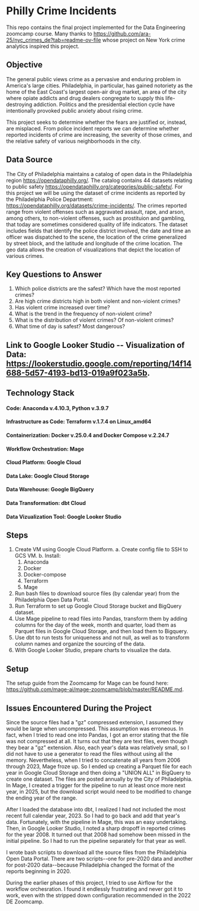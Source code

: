 # Philly Crime Incidents

This repo contains the final project implemented for the Data Engineering zoomcamp course.  Many thanks to https://github.com/ara-25/nyc_crimes_de?tab=readme-ov-file whose project on New York crime analytics inspired this project.

## Objective

The general public views crime as a pervasive and enduring problem in America's large cities.  Philadelphia, in particular, has gained notoriety as the home of the East Coast's largest open-air drug market, an area of the city where opiate addicts and drug dealers congregate to supply this life-destroying addiction.  Politics and the presidential election cycle have intentionally provoked public anxiety about rising crime.

This project seeks to determine whether the fears are justified or, instead, are misplaced.  From police incident reports we can determine whether reported incidents of crime are increasing, the severity of those crimes, and the relative safety of various neighborhoods in the city.  

## Data Source

  The City of Philadelphia maintains a catalog of open data in the Philadelphia region https://opendataphilly.org/.  The catalog contains 44 datasets relating to public safety https://opendataphilly.org/categories/public-safety/.  For this project we will be using the dataset of crime incidents as reported by the Philadelphia Police Department:  https://opendataphilly.org/datasets/crime-incidents/.  The crimes reported range from violent offenses such as aggravated assault, rape, and arson, among others, to non-violent offenses, such as prostituion and gambling, that today are sometimes considered quality of life indicators. The dataset includes fields that identify the police district involved, the date and time an officer was dispatched to the scene, the location of the crime generalized by street block, and the latitude and longitude of the crime location.  The geo data allows the creation of visualizations that depict the location of various crimes. 

## Key Questions to Answer

1.  Which police districts are the safest?  Which have the most reported crimes?
2.  Are high crime districts high in both violent and non-violent crimes?
3.  Has violent crime increased over time?
4.  What is the trend in the frequency of non-violent crime?
5.  What is the distribution of violent crimes?  Of non-violent crimes?
6.  What time of day is safest?  Most dangerous?

## Link to Google Looker Studio -- Visualization of Data:  https://lookerstudio.google.com/reporting/14f14688-5d57-4193-bd13-019a9f023a5b.


##  Technology Stack
#### Code: Anaconda v.4.10.3, Python v.3.9.7
#### Infrastructure as Code: Terraform v.1.7.4 on Linux_amd64
#### Containerization: Docker v.25.0.4 and Docker Compose v.2.24.7 
#### Workflow Orchestration: Mage
#### Cloud Platform: Google Cloud
#### Data Lake: Google Cloud Storage
#### Data Warehouse: Google BigQuery
#### Data Transformation: dbt Cloud
#### Data Vizualization Tool: Google Looker Studio


## Steps

1.  Create VM using Google Cloud Platform.
  a.  Create config file to SSH to GCS VM.
  b.  Install:
      1.  Anaconda
      2.  Docker
      3.  Docker-compose
      4.  Terraform
      5.  Mage
2.  Run bash files to download source files (by calendar year) from the Philadelphia Open Data Portal.
3.  Run Terraform to set up Google Cloud Storage bucket and BigQuery dataset.
4.  Use Mage pipeline to read files into Pandas, transform them by adding columns for the day of the week, month and quarter, load them as Parquet files in Google Cloud Storage, and then load them to Bigquery.
5.  Use dbt to run tests for uniqueness and not null, as well as to transform column names and organize the sourcing of the data.
6.  With Google Looker Studio, prepare charts to visualize the data.  


## Setup

The setup guide from the Zoomcamp for Mage can be found here:  https://github.com/mage-ai/mage-zoomcamp/blob/master/README.md.


## Issues Encountered During the Project
  
Since the source files had a "gz" compressed extension, I assumed they would be large when uncompressed.  This assumption was erroneous.  In fact, when I tried to read one into Pandas, I got an error stating that the file was not compressed at all.  It turns out that they are text files, even though they bear a "gz" extension.  Also, each year's data was relatively small, so I did not have to use a generator to read the files without using all the memory.  Nevertheless, when I tried to concatenate all years from 2006 through 2023, Mage froze up.  So I ended up creating a Parquet file for each year in Google Cloud Storage and then doing a "UNION ALL" in BigQuery to create one dataset.  The files are posted annually by the City of Philadelphia.  In Mage, I created a trigger for the pipeline to run at least once more next year, in 2025, but the download script would need to be modified to change the ending year of the range. 
    
After I loaded the database into dbt, I realized I had not included the most recent full calendar year, 2023.  So I had to go back and add that year's data.  Fortunately, with the pipeline in Mage, this was an easy undertaking.  Then, in Google Looker Studio, I noted a sharp dropoff in reported crimes for the year 2008.  It turned out that 2008 had somehow been missed in the initial pipeline.  So I had to run the pipeline separately for that year as well.

I wrote bash scriipts to download all the source files from the Philadelphia Open Data Portal.  There are two scripts--one for pre-2020 data and another for post-2020 data--because Philadelphia changed the format of the reports beginning in 2020.  

During the earlier phases of this project, I tried to use Airflow for the workflow orchesration.  I found it endlessly frustrating and never got it to work, even with the stripped down configuration recommended in the 2022 DE Zoomcamp.
